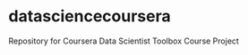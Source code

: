 datasciencecoursera
===================

Repository for Coursera Data Scientist Toolbox Course Project
